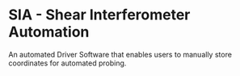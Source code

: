 # SIA - Shear Interferometer Automation
An automated Driver Software that enables users to manually store coordinates for automated probing. 
